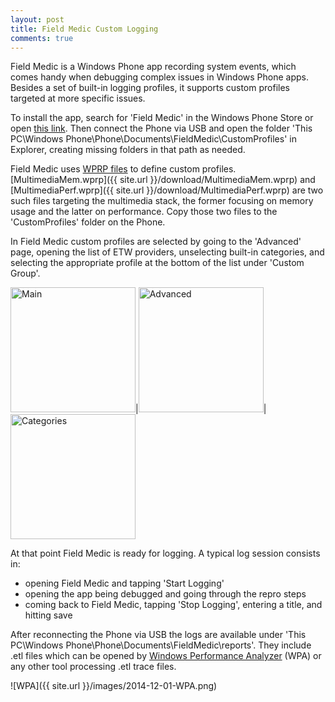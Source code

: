 ```yaml
---
layout: post
title: Field Medic Custom Logging
comments: true
---
```


Field Medic is a Windows Phone app recording system events, which comes handy when debugging complex issues in Windows Phone apps. Besides a set of built-in logging profiles, it supports custom profiles targeted at more specific issues.

To install the app, search for 'Field Medic' in the Windows Phone Store or open [this link](http://www.windowsphone.com/en-us/store/app/field-medic/73c58570-d5a7-46f8-b1b2-2a90024fc29c). Then connect the Phone via USB and open the folder 'This PC\Windows Phone\Phone\Documents\FieldMedic\CustomProfiles' in Explorer, creating missing folders in that path as needed.

Field Medic uses [WPRP files](http://msdn.microsoft.com/en-us/library/windows/hardware/hh448223.aspx) to define custom profiles. [MultimediaMem.wprp]({{ site.url }}/download/MultimediaMem.wprp) and [MultimediaPerf.wprp]({{ site.url }}/download/MultimediaPerf.wprp) are two such files targeting the multimedia stack, the former focusing on memory usage and the latter on performance. Copy those two files to the 'CustomProfiles' folder on the Phone.

In Field Medic custom profiles are selected by going to the 'Advanced' page, opening the list of ETW providers, unselecting built-in categories, and selecting the appropriate profile at the bottom of the list under 'Custom Group'.

<img src="{{ site.url }}/images/2014-12-01-FieldMedic-Main.png" alt="Main" style="width: 200px;"/>|<img src="{{ site.url }}/images/2014-12-01-FieldMedic-Advanced.png" alt="Advanced" style="width: 200px;"/>|<img src="{{ site.url }}/images/2014-12-01-FieldMedic-Categories.png" alt="Categories" style="width: 200px;"/>

At that point Field Medic is ready for logging. A typical log session consists in:

- opening Field Medic and tapping 'Start Logging'
- opening the app being debugged and going through the repro steps
- coming back to Field Medic, tapping 'Stop Logging', entering a title, and hitting save

After reconnecting the Phone via USB the logs are available under 'This PC\Windows Phone\Phone\Documents\FieldMedic\reports'. They include .etl files which can be opened by [Windows Performance Analyzer](http://msdn.microsoft.com/en-us/library/windows/hardware/hh448170.aspx) (WPA) or any other tool processing .etl trace files.

![WPA]({{ site.url }}/images/2014-12-01-WPA.png)
